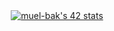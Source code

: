 <div align="center">
  <a href="https://github.com/oakoudad/badge42">
    <img src="https://badge.mediaplus.ma/greenbinary/muel-bak" alt="muel-bak's 42 stats" />
  </a>
</div>
